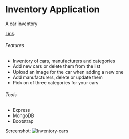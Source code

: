 # Inventory Application

A car inventory

[Link](https://azy-car-inventory.herokuapp.com/).

###### Features
- Inventory of cars, manufacturers and categories
- Add new cars or delete them from the list
- Upload an image for the car when adding a new one
- Add manufacturers, delete or update them
- Pick on of three categories for your cars

###### Tools
- Express
- MongoDB
- Bootstrap

Screenshot:
![Inventory-cars](https://user-images.githubusercontent.com/25674257/123481666-59383080-d604-11eb-8b7a-d4af38536a70.png)
